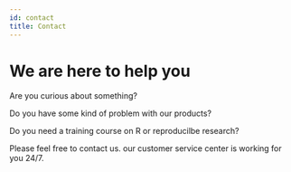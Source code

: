 ```yaml
---
id: contact
title: Contact
---
```


# We are here to help you

Are you curious about something? 

Do you have some kind of problem with our products?

Do you need a training course on R or reproducilbe research?

Please feel free to contact us. our customer service center is working for you 24/7.
